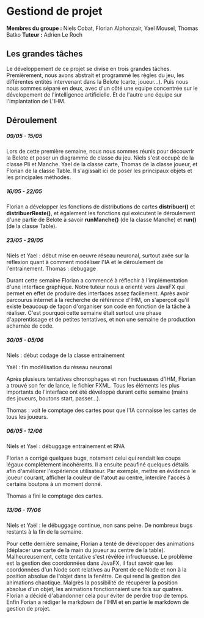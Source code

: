 # Gestiond de projet
**Membres du groupe :** Niels Cobat, Florian Alphonzair, Yael Mousel, Thomas Batko
**Tuteur :** Adrien Le Roch
## Les grandes tâches
Le développement de ce projet se divise en trois grandes tâches. Premièrement, nous avons abstrait et programmé les règles du jeu, les différentes entités intervenant dans la Belote (carte, joueur...). Puis nous nous sommes séparé en deux, avec d'un côté une equipe concentrée sur le dévelopement de l'intelligence artificielle. Et de l'autre une équipe sur l'implantation de L'IHM.

## Déroulement
##### 09/05 - 15/05
Lors de cette première semaine, nous nous sommes réunis pour découvrir la Belote et poser un diagramme de classe du jeu.
Niels s'est occupé de la classe Pli et Manche. Yael de la classe carte, Thomas de la classe joueur, et Florian de la classe Table. Il s'agissait ici de poser les principaux objets et les principales méthodes.
##### 16/05 - 22/05

Florian a développer les fonctions de distributions de cartes **distribuer()** et **distribuerReste()**, et également les fonctions qui exécutent le déroulement d'une partie de Belote à savoir **runManche()** (de la classe Manche) et **run()** (de la classe Table).
##### 23/05 - 29/05
Niels et Yael : début mise en oeuvre réseau neuronal, surtout axée sur la réflexion quant à comment modéliser l'IA et le déroulement de l'entrainement.
Thomas : debugage

Durant cette semaine Florian a commencé à réflechir à l'implémentation d'une interface graphique. Notre tuteur nous a orienté vers JavaFX qui permet en effet de produire des interfaces assez facilement. Après avoir parcourus internet à la recherche de référence d'IHM, on s'aperçoit qu'il existe beaucoup de façon d'organiser son code en fonction de la tâche à réaliser. C'est pourquoi cette semaine était surtout une phase d'apprentissage et de petites tentatives, et non une semaine de production acharnée de code.
##### 30/05 - 05/06
Niels : début codage de la classe entrainement

Yaël : fin modélisation du réseau neuronal

Après plusieurs tentatives chronophages et non fructueuses d'IHM, Florian a trouvé son fer de lance, le fichier FXML. Tous les éléments les plus importants de l'interface ont été développé durant cette semaine (mains des joueurs, boutons start, passer...).

Thomas : voit le comptage des cartes pour que l'IA connaisse les cartes de tous les joueurs.
##### 06/05 - 12/06
Niels et Yael : débuggage entrainement et RNA

Florian a corrigé quelques bugs, notament celui qui rendait les coups légaux complètement incohérents. Il a ensuite peaufiné quelques détails afin d'améliorer l'expérience utilisateur. Par exemple, mettre en évidence le joueur courant, afficher la couleur de l'atout au centre, interdire l'accès à certains boutons à un moment donné.

Thomas a fini le comptage des cartes.
##### 13/06 - 17/06

Niels et Yaël : le débuggage continue, non sans peine. De nombreux bugs restants à la fin de la semaine.

Pour cette dernière semaine, Florian a tenté de développer des animations (déplacer une carte de la main du joueur au centre de la table). Malheureusement, cette tentative s'est révélée infructueuse. Le problème est la gestion des coordonnées dans JavaFX, il faut savoir que les coordonnées d'un Node sont relatives au Parent de ce Node et non à la position absolue de l'objet dans la fenêtre. Ce qui rend la gestion des animations chaotique. Malgrès la possibilité de récupérer la position absolue d'un objet, les animations fonctionnaient une fois sur quatres. Florian a décidé d'abandonner cela pour éviter de perdre trop de temps. Enfin Forian a rédiger le markdown de l'IHM et en partie le markdown de gestion de projet.
